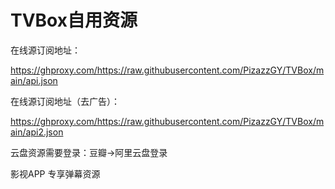 # TVBox自用资源

在线源订阅地址：

https://ghproxy.com/https://raw.githubusercontent.com/PizazzGY/TVBox/main/api.json

在线源订阅地址（去广告）：

https://ghproxy.com/https://raw.githubusercontent.com/PizazzGY/TVBox/main/api2.json

云盘资源需要登录：豆瓣→阿里云盘登录

影视APP 专享弹幕资源
